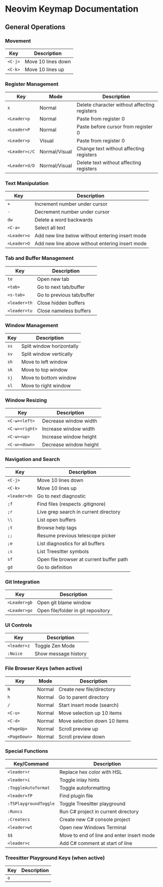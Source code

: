 # Neovim Keymap Documentation

## General Operations

### Movement
| Key | Description |
|-----|-------------|
| `<C-j>` | Move 10 lines down |
| `<C-k>` | Move 10 lines up |

### Register Management
| Key | Mode | Description |
|-----|------|-------------|
| `x` | Normal | Delete character without affecting registers |
| `<Leader>p` | Normal | Paste from register 0 |
| `<Leader>P` | Normal | Paste before cursor from register 0 |
| `<Leader>p` | Visual | Paste from register 0 |
| `<Leader>c/C` | Normal/Visual | Change text without affecting registers |
| `<Leader>d/D` | Normal/Visual | Delete text without affecting registers |

### Text Manipulation
| Key | Description |
|-----|-------------|
| `+` | Increment number under cursor |
| `-` | Decrement number under cursor |
| `dw` | Delete a word backwards |
| `<C-a>` | Select all text |
| `<Leader>o` | Add new line below without entering insert mode |
| `<Leader>O` | Add new line above without entering insert mode |

### Tab and Buffer Management
| Key | Description |
|-----|-------------|
| `te` | Open new tab |
| `<tab>` | Go to next tab/buffer |
| `<s-tab>` | Go to previous tab/buffer |
| `<leader>th` | Close hidden buffers |
| `<leader>tu` | Close nameless buffers |

### Window Management
| Key | Description |
|-----|-------------|
| `ss` | Split window horizontally |
| `sv` | Split window vertically |
| `sh` | Move to left window |
| `sk` | Move to top window |
| `sj` | Move to bottom window |
| `sl` | Move to right window |

### Window Resizing
| Key | Description |
|-----|-------------|
| `<C-w><left>` | Decrease window width |
| `<C-w><right>` | Increase window width |
| `<C-w><up>` | Increase window height |
| `<C-w><down>` | Decrease window height |

### Navigation and Search
| Key | Description |
|-----|-------------|
| `<C-j>` | Move 10 lines down |
| `<C-k>` | Move 10 lines up |
| `<leader>dn` | Go to next diagnostic |
| `;f` | Find files (respects .gitignore) |
| `;r` | Live grep search in current directory |
| `\\` | List open buffers |
| `;t` | Browse help tags |
| `;;` | Resume previous telescope picker |
| `;e` | List diagnostics for all buffers |
| `;s` | List Treesitter symbols |
| `sf` | Open file browser at current buffer path |
| `gd` | Go to definition |

### Git Integration
| Key | Description |
|-----|-------------|
| `<Leader>gb` | Open git blame window |
| `<Leader>go` | Open file/folder in git repository |

### UI Controls
| Key | Description |
|-----|-------------|
| `<leader>z` | Toggle Zen Mode |
| `:Noice` | Show message history |

### File Browser Keys (when active)
| Key | Mode | Description |
|-----|------|-------------|
| `N` | Normal | Create new file/directory |
| `h` | Normal | Go to parent directory |
| `/` | Normal | Start insert mode (search) |
| `<C-u>` | Normal | Move selection up 10 items |
| `<C-d>` | Normal | Move selection down 10 items |
| `<PageUp>` | Normal | Scroll preview up |
| `<PageDown>` | Normal | Scroll preview down |

### Special Functions
| Key/Command | Description |
|-------------|-------------|
| `<leader>r` | Replace hex color with HSL |
| `<leader>i` | Toggle inlay hints |
| `:ToggleAutoformat` | Toggle autoformatting |
| `<leader>fP` | Find plugin file |
| `:TSPlaygroundToggle` | Toggle Treesitter playground |
| `:Runcs` | Run C# project in current directory |
| `:Createcs` | Create new C# console project |
| `<leader>wt` | Open new Windows Terminal |
| `$$` | Move to end of line and enter insert mode |
| `<leader>c` | Add C# comment at start of line |

### Treesitter Playground Keys (when active)
| Key | Description |
|-----|-------------|
| `o`